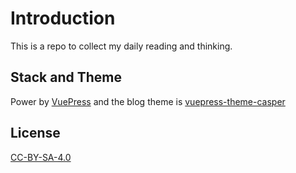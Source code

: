 # Introduction

This is a repo to collect my daily reading and thinking.

## Stack and Theme
Power by [VuePress](https://vuepress.vuejs.org/) and the blog theme is [vuepress-theme-casper](https://github.com/alexander-heimbuch/vuepress-theme-casper)

## License
[CC-BY-SA-4.0](https://creativecommons.org/licenses/by-sa/4.0/deed.en)